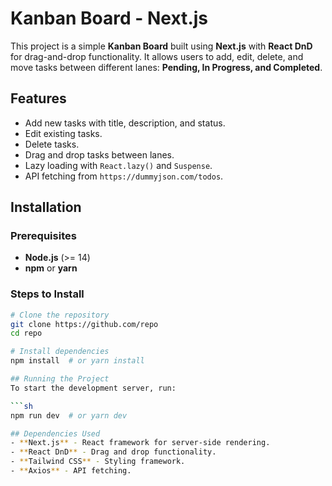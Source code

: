 # Kanban Board - Next.js

This project is a simple **Kanban Board** built using **Next.js** with **React DnD** for drag-and-drop functionality. It allows users to add, edit, delete, and move tasks between different lanes: **Pending, In Progress, and Completed**.

## Features
- Add new tasks with title, description, and status.
- Edit existing tasks.
- Delete tasks.
- Drag and drop tasks between lanes.
- Lazy loading with `React.lazy()` and `Suspense`.
- API fetching from `https://dummyjson.com/todos`.

## Installation
### Prerequisites
- **Node.js** (>= 14)
- **npm** or **yarn**

### Steps to Install
```sh
# Clone the repository
git clone https://github.com/repo
cd repo

# Install dependencies
npm install  # or yarn install

## Running the Project
To start the development server, run:

```sh
npm run dev  # or yarn dev

## Dependencies Used
- **Next.js** - React framework for server-side rendering.
- **React DnD** - Drag and drop functionality.
- **Tailwind CSS** - Styling framework.
- **Axios** - API fetching.

